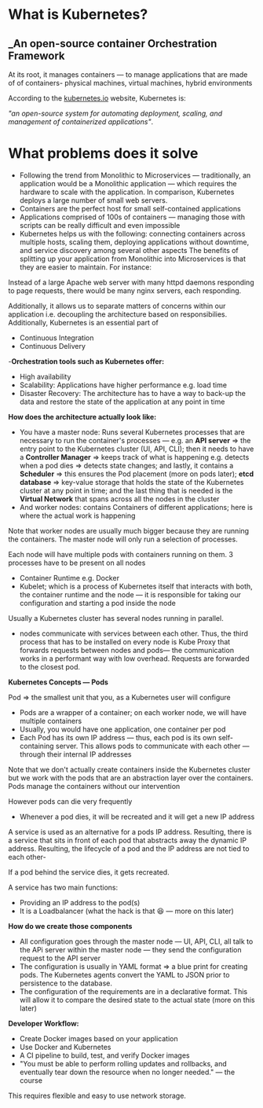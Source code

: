 # What is Kubernetes?
## _An open-source container Orchestration Framework

At its root, it manages containers — to manage applications that are made of of containers- physical machines, virtual machines, hybrid environments

According to the [kubernetes.io](https://kubernetes.io/) website, Kubernetes is:

*"an open-source system for automating deployment, scaling, and management of containerized applications"*.
# **What problems does it solve**
- Following the trend from Monolithic to Microservices — traditionally, an application would be a Monolithic application — which requires the hardware to scale with the application. In comparison, Kubernetes deploys a large number of small web servers.
- Containers are the perfect host for small self-contained applications
- Applications comprised of 100s of containers — managing those with scripts can be really difficult and even impossible
- Kubernetes helps us with the following: connecting containers across multiple hosts, scaling them, deploying applications without downtime, and service discovery among several other aspects
The benefits of splitting up your application from Monolithic into Microservices is that they are easier to maintain. For instance:

Instead of a large Apache web server with many httpd daemons responding to page requests, there would be many nginx servers, each responding.

Additionally, it allows us to separate matters of concerns within our application i.e. decoupling the architecture based on responsibilies.
Additionally, Kubernetes is an essential part of 

- Continuous Integration
- Continuous Delivery



-**Orchestration tools such as Kubernetes offer:**

- High availability
- Scalability: Applications have higher performance e.g. load time
- Disaster Recovery: The architecture has to have a way to back-up the data and restore the state of the application at any point in time

**How does the architecture actually look like:**

- You have a master node: Runs several Kubernetes processes that are necessary to run the container's processes — e.g. an **API server** ⇒ the entry point to the Kubernetes cluster (UI, API, CLI); then it needs to have a **Controller Manager** ⇒ keeps track of what is happening e.g. detects when a pod dies ⇒ detects state changes; and lastly, it contains a **Scheduler** ⇒ this ensures the Pod placement (more on pods later); **etcd database** ⇒ key-value storage that holds the state of the Kubernetes cluster at any point in time; and the last thing that is needed is the **Virtual Network** that spans across all the nodes in the cluster
- And worker nodes: contains Containers of different applications; here is where the actual work is happening

Note that worker nodes are usually much bigger because they are running the containers. The master node will only run a selection of processes. 

Each node will have multiple pods with containers running on them. 3 processes have to be present on all nodes

- Container Runtime e.g. Docker
- Kubelet; which is a process of Kubernetes itself that interacts with both, the container runtime and the node — it is responsible for taking our configuration and starting a pod inside the node

Usually a Kubernetes cluster has several nodes running in parallel.

- nodes communicate with services between each other. Thus, the third process that has to be installed on every node is Kube Proxy that forwards requests between nodes and pods— the communication works in a performant way with low overhead. Requests are forwarded to the closest pod.

**Kubernetes Concepts — Pods**

Pod ⇒ the smallest unit that you, as a Kubernetes user will configure

- Pods are a wrapper of a container; on each worker node, we will have multiple containers
- Usually, you would have one application, one container per pod
- Each Pod has its own IP address — thus, each pod is its own self-containing server. This allows pods to communicate with each other — through their internal IP addresses

Note that we don't actually create containers inside the Kubernetes cluster but we work with the pods that are an abstraction layer over the containers. Pods manage the containers without our intervention

However pods can die very frequently

- Whenever a pod dies, it will be recreated and it will get a new IP address

A service is used as an alternative for a pods IP address. Resulting, there is a service that sits in front of each pod that abstracts away the dynamic IP address. Resulting, the lifecycle of a pod and the IP address are not tied to each other-

If a pod behind the service dies, it gets recreated.

A service has two main functions:

- Providing an IP address to the pod(s)
- It is a Loadbalancer (what the hack is that 😆 — more on this later)

**How do we create those components**

- All configuration goes through the master node — UI, API, CLI, all talk to the APi server within the master node — they send the configuration request to the API server
- The configuration is usually in YAML format ⇒ a blue print for creating pods. The Kubernetes agents convert the YAML to JSON prior to persistence to the database.
- The configuration of the requirements are in a declarative format. This will allow it to compare the desired state to the actual state (more on this later)

**Developer Workflow:**

- Create Docker images based on your application
- Use Docker and Kubernetes
- A CI pipeline to build, test, and verify Docker images
- "You must be able to perform rolling updates and rollbacks, and eventually tear down the resource when no longer needed." — the course

This requires flexible and easy to use network storage.



